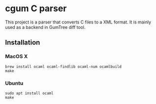 # cgum C parser

This project is a parser that converts C files to a XML format. It is mainly used as a backend in GumTree diff tool.

## Installation

### MacOS X

```
brew install ocaml ocaml-findlib ocaml-num ocamlbuild
make
```

### Ubuntu

```
sudo apt install ocaml
make
```
